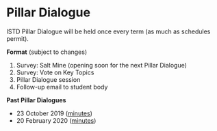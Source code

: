 # Pillar Dialogue

ISTD Pillar Dialogue will be held once every term (as much as schedules permit).

**Format** (subject to changes)

1. Survey: Salt Mine (opening soon for the next Pillar Dialogue)
2. Survey: Vote on Key Topics
3. Pillar Dialogue session
4. Follow-up email to student body

**Past Pillar Dialogues**

* 23 October 2019 ([minutes](documents/hop_session/minutes_23_oct_2019.md))
* 20 February 2020 ([minutes](documents/hop_session/minutes_20_feb_2020.md))
